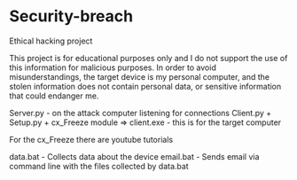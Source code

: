 # Security-breach
Ethical hacking project

This project is for educational purposes only and I 
do not support the use of this information for malicious purposes. 
In order to avoid misunderstandings, the target device is my
personal computer, and the stolen information does not contain 
personal data, or sensitive information that could endanger me.

Server.py - on the attack computer listening for connections
Client.py + Setup.py + cx_Freeze module => client.exe - this is for the target computer

For the cx_Freeze there are youtube tutorials

data.bat - Collects data about the device
email.bat - Sends email via command line with the files collected by data.bat

